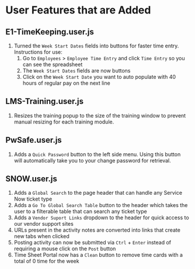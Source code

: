 # User Features that are Added
## E1-TimeKeeping.user.js
1. Turned the `Week Start Dates` fields into buttons for faster time entry.  Instructions for use:
    1. Go to `Employees` > `Employee Time Entry` and click `Time Entry` so you can see the spreadsheet
    2. The `Week Start Dates` fields are now buttons
    3. Click on the `Week Start Date` you want to auto populate with 40 hours of regular pay on the next line
## LMS-Training.user.js
1. Resizes the training popup to the size of the training window to prevent manual resizing for each training module.
## PwSafe.user.js
1. Adds a `Quick Password` button to the left side menu.  Using this button will automatically take you to your change password for retrieval.
## SNOW.user.js
1. Adds a `Global Search` to the page header that can handle any Service Now ticket type
2. Adds a `Go To Global Search Table` button to the header which takes the user to a filterable table that can search any ticket type
3. Adds a `Vendor Suport Links` dropdown to the header for quick access to our vendor support sites
4. URLs present in the activity notes are converted into links that create new tabs when clicked
5. Posting activity can now be submitted via `Ctrl` + `Enter` instead of requiring a mouse click on the `Post` button
6. Time Sheet Portal now has a `Clean` button to remove time cards with a total of 0 time for the week